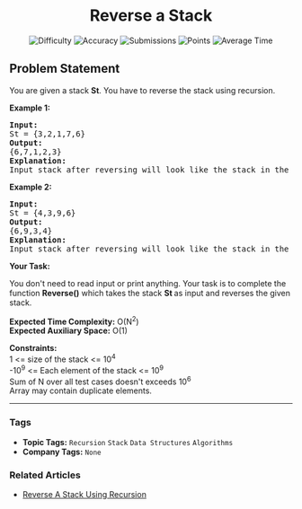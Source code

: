 <h1 align="center">Reverse a Stack</h1>

<p align="center">
  <img alt="Difficulty" title="Difficulty" src="https://custom-icon-badges.demolab.com/badge/Difficulty: Medium-1F222E?style=for-the-badge&logoColor=white&logo=fire"/>
  <img alt="Accuracy" title="Accuracy" src="https://custom-icon-badges.demolab.com/badge/Accuracy: 80.5%25-1F222E?style=for-the-badge&logoColor=white&logo=target"/>
  <img alt="Submissions" title="Submissions" src="https://custom-icon-badges.demolab.com/badge/Submissions: 112K+-1F222E?style=for-the-badge&logoColor=white&logo=repo"/>
  <img alt="Points" title="Points" src="https://custom-icon-badges.demolab.com/badge/Points: 4-1F222E?style=for-the-badge&logoColor=white&logo=award"/>
  <img alt="Average Time" title="Average Time" src="https://custom-icon-badges.demolab.com/badge/Average%20Time: 20m-1F222E?style=for-the-badge&logoColor=white&logo=clock"/>
</p>

## Problem Statement

You are given a stack <b>St</b>. You have to reverse the stack using recursion.

<b>Example 1:</b>

<pre><b>Input:</b>
St = {3,2,1,7,6}
<b>Output:</b>
{6,7,1,2,3}<br><b>Explanation:</b><br>Input stack after reversing will look like the stack in the output.</pre>

<b>Example 2:</b>

<pre><b>Input:</b>
St = {4,3,9,6}
<b>Output:</b>
{6,9,3,4}<br><b>Explanation:<br></b>Input stack after reversing will look like the stack in the output.
</pre>

<b>Your Task:</b>

You don't need to read input or print anything. Your task is to complete the function <b>Reverse()</b> which takes the stack <b>St</b><b> </b>as input and reverses the given stack.

<b>Expected Time Complexity:</b> O(N<sup>2</sup>)<br><b>Expected Auxiliary Space:</b> O(1)

<b>Constraints:</b><br>1 <= size of the stack <= 10<sup>4</sup><br>-10<sup>9</sup> <= Each element of the stack <= 10<sup>9</sup><br>Sum of N over all test cases doesn't exceeds 10<sup>6</sup><br>Array may contain duplicate elements.


<hr>

### Tags
- **Topic Tags:** `Recursion` `Stack` `Data Structures` `Algorithms`
- **Company Tags:** `None`

### Related Articles
- [Reverse A Stack Using Recursion](https://www.geeksforgeeks.org/reverse-a-stack-using-recursion/)
